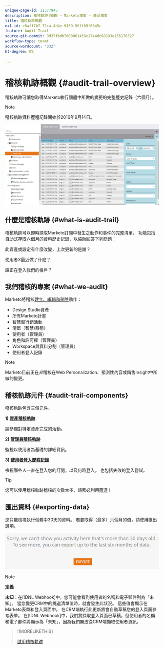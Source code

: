 ```yaml
---
unique-page-id: 11377945
description: 稽核軌跡]概觀 — Marketo檔案 — 產品檔案
title: 稽核軌跡概觀
exl-id: e8aff7b7-72ca-4d4e-9159-56ff65f6345c
feature: Audit Trail
source-git-commit: 0d37fbdb7d08901458c1744dc68893e155176327
workflow-type: tm+mt
source-wordcount: '332'
ht-degree: 0%

---
```


# 稽核軌跡概觀 {#audit-trail-overview}

稽核軌跡可讓您取得Marketo執行個體中所做的變更的完整歷史記錄（六個月）。

>[!NOTE]
>
>稽核軌跡資料歷程記錄開始於2016年9月14日。

![](assets/audit-trail-overview-1.png)

## 什麼是稽核軌跡 {#what-is-audit-trail}

稽核軌跡可以即時擷取Marketo訂閱中發生之動作和事件的完整清單。 功能包括自助式存取六個月的資料歷史記錄，以協助回答下列問題：

此資產或設定有什麼改變，上次更新的是誰？

使用者X最近做了什麼？

誰正在登入我們的帳戶？

## 我們稽核的專案 {#what-we-audit}

Marketo將稽核[建立、編輯和刪除](/help/marketo/product-docs/administration/audit-trail/change-details-in-audit-trail.md)動作：

* Design Studio資產
* 所有Marketo計畫
* 智慧型行銷活動
* 清單（智慧/靜態）
* 使用者（管理員）
* 角色和許可權（管理員）
* Workspace與資料分割（管理員）
* 使用者登入記錄

>[!NOTE]
>
>Marketo目前正在&#x200B;_非_&#x200B;稽核在Web Personalization、預測性內容或銷售Insight中所做的變更。

## 稽核軌跡元件 {#audit-trail-components}

稽核軌跡包含三個元件。

**1) [資產稽核軌跡](/help/marketo/product-docs/administration/audit-trail/change-details-in-audit-trail.md#asset-audit-trail)**

請參閱對特定資產完成的活動。

**2) [管理員稽核軌跡](/help/marketo/product-docs/administration/audit-trail/change-details-in-audit-trail.md#admin-audit-trail)**

監視以使用者為基礎的詳細資訊。

**3) [使用者登入歷程記錄](/help/marketo/product-docs/administration/audit-trail/user-login-history.md)**

檢視哪些人一直在登入您的訂閱，以及何時登入。 也包括失敗的登入嘗試。

>[!TIP]
>
>您可以使用稽核軌跡稽核的次數太多，請務必利用[篩選](/help/marketo/product-docs/administration/audit-trail/filtering-in-audit-trail.md)！

## 匯出資料 {#exporting-data}

您只能檢視執行個體中30天的資料。 若要取得（最多）六個月的值，請使用匯出選項。

![](assets/two.png)

>[!NOTE]
>
>**定義**
>
>**未知：**&#x200B;在[!DNL Webhook]中，您可能會看到使用者的名稱和電子郵件列為「未知」。 當您變更CRM中的挑選清單值時，就會發生此狀況。 這些值會顯示在Marketo表單和登入頁面中。 在CRM端執行此更新將會自動草稿您的登入頁面參考表單。 在[!DNL Webhook]中，我們將擷取登入頁面已草稿，但使用者的名稱和電子郵件將顯示為「未知」，因為我們無法從CRM端擷取使用者資訊。

>[!MORELIKETHIS]
>
>[啟用稽核軌跡](/help/marketo/product-docs/administration/audit-trail/enable-audit-trail.md)
